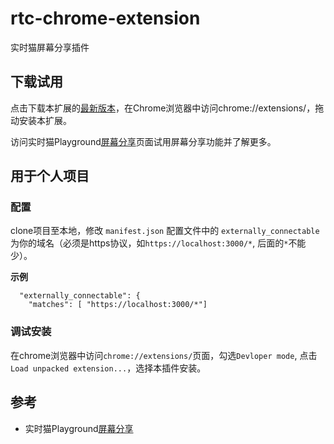 # rtc-chrome-extension

实时猫屏幕分享插件

## 下载试用

点击下载本扩展的[最新版本](https://github.com/RTCat/rtc-chrome-extension/releases)，在Chrome浏览器中访问chrome://extensions/，拖动安装本扩展。

访问实时猫Playground[屏幕分享](https://shishimao.com/playground/screen-sharing)页面试用屏幕分享功能并了解更多。

## 用于个人项目

### 配置

clone项目至本地，修改 `manifest.json` 配置文件中的 `externally_connectable` 为你的域名（必须是https协议，如`https://localhost:3000/*`, 后面的`*`不能少）。

**示例**

```
  "externally_connectable": {
    "matches": [ "https://localhost:3000/*"]
```

### 调试安装

在chrome浏览器中访问`chrome://extensions/`页面，勾选`Devloper mode`, 点击`Load unpacked extension...`，选择本插件安装。

## 参考

- 实时猫Playground[屏幕分享](https://shishimao.com/playground/screen-sharing)
